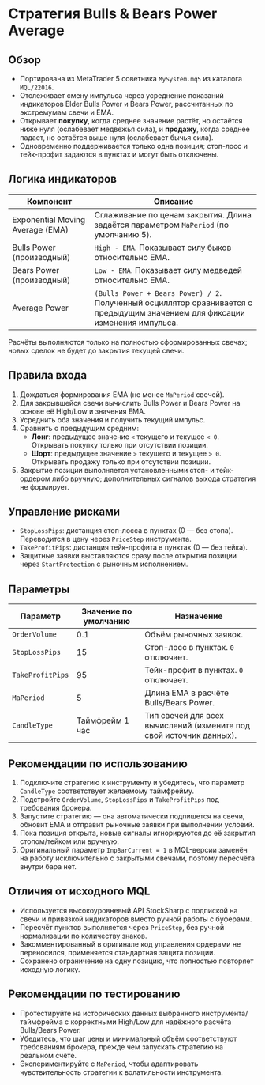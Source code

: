 # Стратегия Bulls & Bears Power Average

## Обзор
- Портирована из MetaTrader 5 советника `MySystem.mq5` из каталога `MQL/22016`.
- Отслеживает смену импульса через усреднение показаний индикаторов Elder Bulls Power и Bears Power, рассчитанных по экстремумам свечи и EMA.
- Открывает **покупку**, когда среднее значение растёт, но остаётся ниже нуля (ослабевает медвежья сила), и **продажу**, когда среднее падает, но остаётся выше нуля (ослабевает бычья сила).
- Одновременно поддерживается только одна позиция; стоп-лосс и тейк-профит задаются в пунктах и могут быть отключены.

## Логика индикаторов
| Компонент | Описание |
|-----------|----------|
| Exponential Moving Average (EMA) | Сглаживание по ценам закрытия. Длина задаётся параметром `MaPeriod` (по умолчанию 5). |
| Bulls Power (производный) | `High - EMA`. Показывает силу быков относительно EMA. |
| Bears Power (производный) | `Low - EMA`. Показывает силу медведей относительно EMA. |
| Average Power | `(Bulls Power + Bears Power) / 2`. Полученный осциллятор сравнивается с предыдущим значением для фиксации изменения импульса. |

Расчёты выполняются только на полностью сформированных свечах; новых сделок не будет до закрытия текущей свечи.

## Правила входа
1. Дождаться формирования EMA (не менее `MaPeriod` свечей).
2. Для закрывшейся свечи вычислить Bulls Power и Bears Power на основе её High/Low и значения EMA.
3. Усреднить оба значения и получить текущий импульс.
4. Сравнить с предыдущим средним:
   - **Лонг**: предыдущее значение `<` текущего и текущее `< 0`. Открывать покупку только при отсутствии позиции.
   - **Шорт**: предыдущее значение `>` текущего и текущее `> 0`. Открывать продажу только при отсутствии позиции.
5. Закрытие позиции выполняется установленными стоп- и тейк-ордером либо вручную; дополнительных сигналов выхода стратегия не формирует.

## Управление рисками
- `StopLossPips`: дистанция стоп-лосса в пунктах (0 — без стопа). Переводится в цену через `PriceStep` инструмента.
- `TakeProfitPips`: дистанция тейк-профита в пунктах (0 — без тейка).
- Защитные заявки выставляются сразу после открытия позиции через `StartProtection` с рыночным исполнением.

## Параметры
| Параметр | Значение по умолчанию | Назначение |
|----------|------------------------|------------|
| `OrderVolume` | 0.1 | Объём рыночных заявок. |
| `StopLossPips` | 15 | Стоп-лосс в пунктах. `0` отключает. |
| `TakeProfitPips` | 95 | Тейк-профит в пунктах. `0` отключает. |
| `MaPeriod` | 5 | Длина EMA в расчёте Bulls/Bears Power. |
| `CandleType` | Таймфрейм 1 час | Тип свечей для всех вычислений (измените под свой источник данных). |

## Рекомендации по использованию
1. Подключите стратегию к инструменту и убедитесь, что параметр `CandleType` соответствует желаемому таймфрейму.
2. Подстройте `OrderVolume`, `StopLossPips` и `TakeProfitPips` под требования брокера.
3. Запустите стратегию — она автоматически подпишется на свечи, обновит EMA и отправит рыночные заявки при выполнении условий.
4. Пока позиция открыта, новые сигналы игнорируются до её закрытия стопом/тейком или вручную.
5. Оригинальный параметр `InpBarCurrent = 1` в MQL-версии заменён на работу исключительно с закрытыми свечами, поэтому пересчёта внутри бара нет.

## Отличия от исходного MQL
- Используется высокоуровневый API StockSharp с подпиской на свечи и привязкой индикаторов вместо ручной работы с буферами.
- Пересчёт пунктов выполняется через `PriceStep`, без ручной нормализации по количеству знаков.
- Закомментированный в оригинале код управления ордерами не переносился, применяется стандартная защита позиции.
- Сохранено ограничение на одну позицию, что полностью повторяет исходную логику.

## Рекомендации по тестированию
- Протестируйте на исторических данных выбранного инструмента/таймфрейма с корректными High/Low для надёжного расчёта Bulls/Bears Power.
- Убедитесь, что шаг цены и минимальный объём соответствуют требованиям брокера, прежде чем запускать стратегию на реальном счёте.
- Экспериментируйте с `MaPeriod`, чтобы адаптировать чувствительность стратегии к волатильности инструмента.
